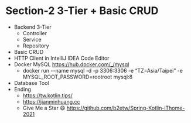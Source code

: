 # Section-2 3-Tier + Basic CRUD
* Backend 3-Tier
  * Controller
  * Service
  * Repository
* Basic CRUD
* HTTP Client in IntelliJ IDEA Code Editor
* Docker MySQL https://hub.docker.com/_/mysql
  * docker run --name mysql -d -p 3306:3306 -e “TZ=Asia/Taipei” -e MYSQL_ROOT_PASSWORD=rootroot mysql:8
* Database Tool
* Ending
  * https://tw.kotlin.tips/
  * https://jianminhuang.cc
  * Give Me a Star 😄 https://github.com/b2etw/Spring-Kotlin-iThome-2021
